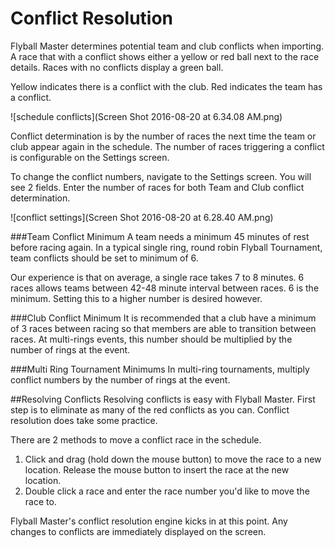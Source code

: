# Conflict Resolution

Flyball Master determines potential team and club conflicts when importing. A race that with a conflict shows either a yellow or red ball next to the race details. Races with no conflicts display a green ball.

Yellow indicates there is a conflict with the club. Red indicates the team has a conflict.

![schedule conflicts](Screen Shot 2016-08-20 at 6.34.08 AM.png)

Conflict determination is by the number of races the next time the team or club appear again in the schedule. The number of races triggering a conflict is configurable on the Settings screen.

To change the conflict numbers, navigate to the Settings screen. You will see 2 fields. Enter the number of races for both Team and Club conflict determination.

![conflict settings](Screen Shot 2016-08-20 at 6.28.40 AM.png)

###Team Conflict Minimum
A team needs a minimum 45 minutes of rest before racing again. In a typical single ring, round robin Flyball Tournament, team conflicts should be set to minimum of 6. 

Our experience is that on average, a single race takes 7 to 8 minutes. 6 races allows teams between 42-48 minute interval between races. 6 is the minimum. Setting this to a higher number is desired however.

###Club Conflict Minimum
It is recommended that a club have a minimum of 3 races between racing so that members are able to transition between races. At multi-rings events, this number should be multiplied by the number of rings at the event.

###Multi Ring Tournament Minimums
In multi-ring tournaments, multiply conflict numbers by the number of rings at the event.

##Resolving Conflicts
Resolving conflicts is easy with Flyball Master. First step is to eliminate as many of the red conflicts as you can. Conflict resolution does take some practice. 

There are 2 methods to move a conflict race in the schedule.
 1) Click and drag (hold down the mouse button) to move the race to a new location. Release the mouse button to insert the race at the new location. 
 2)  Double click a race and enter the race number you'd like to move the race to.

Flyball Master's conflict resolution engine kicks in at this point. Any changes to conflicts are immediately displayed on the screen.

